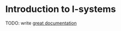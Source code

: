 # Introduction to l-systems

TODO: write [great documentation](http://jacobian.org/writing/what-to-write/)

